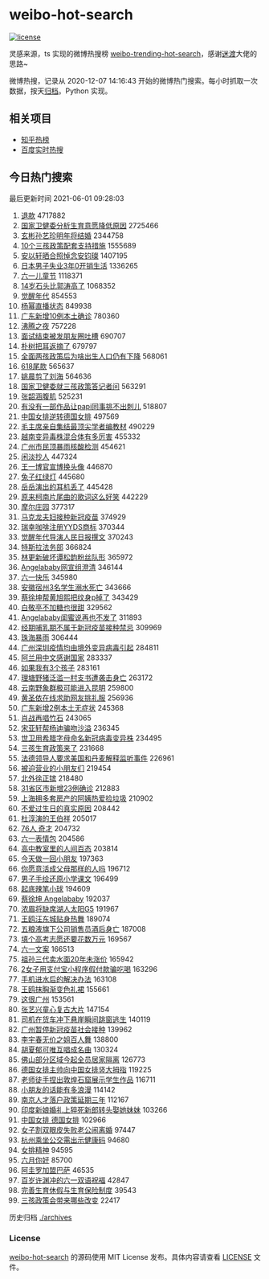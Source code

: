 # weibo-hot-search

[![license](https://img.shields.io/github/license/Arrackisarookie/weibo-hot-search)](https://github.com/Arrackisarookie/weibo-hot-search/blob/master/LICENSE)

灵感来源，ts 实现的微博热搜榜 [weibo-trending-hot-search](https://github.com/justjavac/weibo-trending-hot-search)，感谢[迷渡](https://github.com/justjavac)大佬的思路~

微博热搜，记录从 2020-12-07 14:16:43 开始的微博热门搜索。每小时抓取一次数据，按天[归档](./archives)。Python 实现。

## 相关项目
+ [知乎热榜](https://github.com/Arrackisarookie/zhihu-top-search)
+ [百度实时热搜](https://github.com/Arrackisarookie/baidu-hot-search)

## 今日热门搜索

<!-- Rank Begin -->

最后更新时间 2021-06-01 09:28:03

1. [退款](https://s.weibo.com/weibo?q=%E9%80%80%E6%AC%BE&Refer=top) 4717882
1. [国家卫健委分析生育意愿降低原因](https://s.weibo.com/weibo?q=%23%E5%9B%BD%E5%AE%B6%E5%8D%AB%E5%81%A5%E5%A7%94%E5%88%86%E6%9E%90%E7%94%9F%E8%82%B2%E6%84%8F%E6%84%BF%E9%99%8D%E4%BD%8E%E5%8E%9F%E5%9B%A0%23&Refer=top) 2725466
1. [玄彬孙艺珍明年将结婚](https://s.weibo.com/weibo?q=%23%E7%8E%84%E5%BD%AC%E5%AD%99%E8%89%BA%E7%8F%8D%E6%98%8E%E5%B9%B4%E5%B0%86%E7%BB%93%E5%A9%9A%23&Refer=top) 2344758
1. [10个三孩政策配套支持措施](https://s.weibo.com/weibo?q=%2310%E4%B8%AA%E4%B8%89%E5%AD%A9%E6%94%BF%E7%AD%96%E9%85%8D%E5%A5%97%E6%94%AF%E6%8C%81%E6%8E%AA%E6%96%BD%23&Refer=top) 1555689
1. [安以轩晒合照悼念安钧璨](https://s.weibo.com/weibo?q=%23%E5%AE%89%E4%BB%A5%E8%BD%A9%E6%99%92%E5%90%88%E7%85%A7%E6%82%BC%E5%BF%B5%E5%AE%89%E9%92%A7%E7%92%A8%23&Refer=top) 1407195
1. [日本男子失业3年0开销生活](https://s.weibo.com/weibo?q=%23%E6%97%A5%E6%9C%AC%E7%94%B7%E5%AD%90%E5%A4%B1%E4%B8%9A3%E5%B9%B40%E5%BC%80%E9%94%80%E7%94%9F%E6%B4%BB%23&Refer=top) 1336265
1. [六一儿童节](https://s.weibo.com/weibo?q=%23%E5%85%AD%E4%B8%80%E5%84%BF%E7%AB%A5%E8%8A%82%23&Refer=top) 1118371
1. [14岁石头比郭涛高了](https://s.weibo.com/weibo?q=%2314%E5%B2%81%E7%9F%B3%E5%A4%B4%E6%AF%94%E9%83%AD%E6%B6%9B%E9%AB%98%E4%BA%86%23&Refer=top) 1068352
1. [觉醒年代](https://s.weibo.com/weibo?q=%E8%A7%89%E9%86%92%E5%B9%B4%E4%BB%A3&Refer=top) 854553
1. [杨幂直播状态](https://s.weibo.com/weibo?q=%23%E6%9D%A8%E5%B9%82%E7%9B%B4%E6%92%AD%E7%8A%B6%E6%80%81%23&Refer=top) 849938
1. [广东新增10例本土确诊](https://s.weibo.com/weibo?q=%23%E5%B9%BF%E4%B8%9C%E6%96%B0%E5%A2%9E10%E4%BE%8B%E6%9C%AC%E5%9C%9F%E7%A1%AE%E8%AF%8A%23&Refer=top) 780360
1. [沸腾之夜](https://s.weibo.com/weibo?q=%E6%B2%B8%E8%85%BE%E4%B9%8B%E5%A4%9C&Refer=top) 757228
1. [面试结束被发朋友圈吐槽](https://s.weibo.com/weibo?q=%23%E9%9D%A2%E8%AF%95%E7%BB%93%E6%9D%9F%E8%A2%AB%E5%8F%91%E6%9C%8B%E5%8F%8B%E5%9C%88%E5%90%90%E6%A7%BD%23&Refer=top) 690707
1. [朴树把耳返摘了](https://s.weibo.com/weibo?q=%23%E6%9C%B4%E6%A0%91%E6%8A%8A%E8%80%B3%E8%BF%94%E6%91%98%E4%BA%86%23&Refer=top) 679797
1. [全面两孩政策后为啥出生人口仍有下降](https://s.weibo.com/weibo?q=%23%E5%85%A8%E9%9D%A2%E4%B8%A4%E5%AD%A9%E6%94%BF%E7%AD%96%E5%90%8E%E4%B8%BA%E5%95%A5%E5%87%BA%E7%94%9F%E4%BA%BA%E5%8F%A3%E4%BB%8D%E6%9C%89%E4%B8%8B%E9%99%8D%23&Refer=top) 568061
1. [618尾款](https://s.weibo.com/weibo?q=618%E5%B0%BE%E6%AC%BE&Refer=top) 565637
1. [姚晨剪了刘海](https://s.weibo.com/weibo?q=%23%E5%A7%9A%E6%99%A8%E5%89%AA%E4%BA%86%E5%88%98%E6%B5%B7%23&Refer=top) 564636
1. [国家卫健委就三孩政策答记者问](https://s.weibo.com/weibo?q=%23%E5%9B%BD%E5%AE%B6%E5%8D%AB%E5%81%A5%E5%A7%94%E5%B0%B1%E4%B8%89%E5%AD%A9%E6%94%BF%E7%AD%96%E7%AD%94%E8%AE%B0%E8%80%85%E9%97%AE%23&Refer=top) 563291
1. [张韶涵腹肌](https://s.weibo.com/weibo?q=%23%E5%BC%A0%E9%9F%B6%E6%B6%B5%E8%85%B9%E8%82%8C%23&Refer=top) 525231
1. [有没有一部作品让papi同事挑不出刺儿](https://s.weibo.com/weibo?q=%23%E6%9C%89%E6%B2%A1%E6%9C%89%E4%B8%80%E9%83%A8%E4%BD%9C%E5%93%81%E8%AE%A9papi%E5%90%8C%E4%BA%8B%E6%8C%91%E4%B8%8D%E5%87%BA%E5%88%BA%E5%84%BF%23&Refer=top) 518807
1. [中国女排逆转德国女排](https://s.weibo.com/weibo?q=%23%E4%B8%AD%E5%9B%BD%E5%A5%B3%E6%8E%92%E9%80%86%E8%BD%AC%E5%BE%B7%E5%9B%BD%E5%A5%B3%E6%8E%92%23&Refer=top) 497569
1. [毛主席亲自集结最顶尖学者编教材](https://s.weibo.com/weibo?q=%23%E6%AF%9B%E4%B8%BB%E5%B8%AD%E4%BA%B2%E8%87%AA%E9%9B%86%E7%BB%93%E6%9C%80%E9%A1%B6%E5%B0%96%E5%AD%A6%E8%80%85%E7%BC%96%E6%95%99%E6%9D%90%23&Refer=top) 490229
1. [越南变异毒株混合体有多厉害](https://s.weibo.com/weibo?q=%23%E8%B6%8A%E5%8D%97%E5%8F%98%E5%BC%82%E6%AF%92%E6%A0%AA%E6%B7%B7%E5%90%88%E4%BD%93%E6%9C%89%E5%A4%9A%E5%8E%89%E5%AE%B3%23&Refer=top) 455332
1. [广州市民顶暴雨核酸检测](https://s.weibo.com/weibo?q=%23%E5%B9%BF%E5%B7%9E%E5%B8%82%E6%B0%91%E9%A1%B6%E6%9A%B4%E9%9B%A8%E6%A0%B8%E9%85%B8%E6%A3%80%E6%B5%8B%23&Refer=top) 454621
1. [闲淡抄人](https://s.weibo.com/weibo?q=%23%E9%97%B2%E6%B7%A1%E6%8A%84%E4%BA%BA%23&Refer=top) 447324
1. [王一博官宣博换头像](https://s.weibo.com/weibo?q=%23%E7%8E%8B%E4%B8%80%E5%8D%9A%E5%AE%98%E5%AE%A3%E5%8D%9A%E6%8D%A2%E5%A4%B4%E5%83%8F%23&Refer=top) 446870
1. [兔子红绿灯](https://s.weibo.com/weibo?q=%23%E5%85%94%E5%AD%90%E7%BA%A2%E7%BB%BF%E7%81%AF%23&Refer=top) 445680
1. [岳岳演出的耳机丢了](https://s.weibo.com/weibo?q=%23%E5%B2%B3%E5%B2%B3%E6%BC%94%E5%87%BA%E7%9A%84%E8%80%B3%E6%9C%BA%E4%B8%A2%E4%BA%86%23&Refer=top) 445428
1. [原来柯南片尾曲的歌词这么好笑](https://s.weibo.com/weibo?q=%23%E5%8E%9F%E6%9D%A5%E6%9F%AF%E5%8D%97%E7%89%87%E5%B0%BE%E6%9B%B2%E7%9A%84%E6%AD%8C%E8%AF%8D%E8%BF%99%E4%B9%88%E5%A5%BD%E7%AC%91%23&Refer=top) 442229
1. [摩尔庄园](https://s.weibo.com/weibo?q=%E6%91%A9%E5%B0%94%E5%BA%84%E5%9B%AD&Refer=top) 377317
1. [马克龙夫妇接种新冠疫苗](https://s.weibo.com/weibo?q=%23%E9%A9%AC%E5%85%8B%E9%BE%99%E5%A4%AB%E5%A6%87%E6%8E%A5%E7%A7%8D%E6%96%B0%E5%86%A0%E7%96%AB%E8%8B%97%23&Refer=top) 374929
1. [瑞幸咖啡注册YYDS商标](https://s.weibo.com/weibo?q=%23%E7%91%9E%E5%B9%B8%E5%92%96%E5%95%A1%E6%B3%A8%E5%86%8CYYDS%E5%95%86%E6%A0%87%23&Refer=top) 370344
1. [觉醒年代导演人民日报撰文](https://s.weibo.com/weibo?q=%23%E8%A7%89%E9%86%92%E5%B9%B4%E4%BB%A3%E5%AF%BC%E6%BC%94%E4%BA%BA%E6%B0%91%E6%97%A5%E6%8A%A5%E6%92%B0%E6%96%87%23&Refer=top) 370243
1. [特斯拉法务部](https://s.weibo.com/weibo?q=%E7%89%B9%E6%96%AF%E6%8B%89%E6%B3%95%E5%8A%A1%E9%83%A8&Refer=top) 366824
1. [林更新破坏谭松韵粉丝队形](https://s.weibo.com/weibo?q=%23%E6%9E%97%E6%9B%B4%E6%96%B0%E7%A0%B4%E5%9D%8F%E8%B0%AD%E6%9D%BE%E9%9F%B5%E7%B2%89%E4%B8%9D%E9%98%9F%E5%BD%A2%23&Refer=top) 365972
1. [Angelababy网宣组澄清](https://s.weibo.com/weibo?q=%23Angelababy%E7%BD%91%E5%AE%A3%E7%BB%84%E6%BE%84%E6%B8%85%23&Refer=top) 346144
1. [六一快乐](https://s.weibo.com/weibo?q=%E5%85%AD%E4%B8%80%E5%BF%AB%E4%B9%90&Refer=top) 345980
1. [安徽宿州3名学生溺水死亡](https://s.weibo.com/weibo?q=%23%E5%AE%89%E5%BE%BD%E5%AE%BF%E5%B7%9E3%E5%90%8D%E5%AD%A6%E7%94%9F%E6%BA%BA%E6%B0%B4%E6%AD%BB%E4%BA%A1%23&Refer=top) 343666
1. [蔡徐坤帮黄旭熙把纹身p掉了](https://s.weibo.com/weibo?q=%23%E8%94%A1%E5%BE%90%E5%9D%A4%E5%B8%AE%E9%BB%84%E6%97%AD%E7%86%99%E6%8A%8A%E7%BA%B9%E8%BA%ABp%E6%8E%89%E4%BA%86%23&Refer=top) 343429
1. [白敬亭不加糖也很甜](https://s.weibo.com/weibo?q=%23%E7%99%BD%E6%95%AC%E4%BA%AD%E4%B8%8D%E5%8A%A0%E7%B3%96%E4%B9%9F%E5%BE%88%E7%94%9C%23&Refer=top) 329562
1. [Angelababy闺蜜说再也不发了](https://s.weibo.com/weibo?q=%23Angelababy%E9%97%BA%E8%9C%9C%E8%AF%B4%E5%86%8D%E4%B9%9F%E4%B8%8D%E5%8F%91%E4%BA%86%23&Refer=top) 311893
1. [经期哺乳期不属于新冠疫苗接种禁忌](https://s.weibo.com/weibo?q=%23%E7%BB%8F%E6%9C%9F%E5%93%BA%E4%B9%B3%E6%9C%9F%E4%B8%8D%E5%B1%9E%E4%BA%8E%E6%96%B0%E5%86%A0%E7%96%AB%E8%8B%97%E6%8E%A5%E7%A7%8D%E7%A6%81%E5%BF%8C%23&Refer=top) 309969
1. [珠海暴雨](https://s.weibo.com/weibo?q=%23%E7%8F%A0%E6%B5%B7%E6%9A%B4%E9%9B%A8%23&Refer=top) 306444
1. [广州深圳疫情均由境外变异病毒引起](https://s.weibo.com/weibo?q=%23%E5%B9%BF%E5%B7%9E%E6%B7%B1%E5%9C%B3%E7%96%AB%E6%83%85%E5%9D%87%E7%94%B1%E5%A2%83%E5%A4%96%E5%8F%98%E5%BC%82%E7%97%85%E6%AF%92%E5%BC%95%E8%B5%B7%23&Refer=top) 284811
1. [阿兰用中文感谢国家](https://s.weibo.com/weibo?q=%23%E9%98%BF%E5%85%B0%E7%94%A8%E4%B8%AD%E6%96%87%E6%84%9F%E8%B0%A2%E5%9B%BD%E5%AE%B6%23&Refer=top) 283337
1. [如果我有3个孩子](https://s.weibo.com/weibo?q=%23%E5%A6%82%E6%9E%9C%E6%88%91%E6%9C%893%E4%B8%AA%E5%AD%A9%E5%AD%90%23&Refer=top) 283161
1. [理塘野猪泛滥一村支书遭袭击身亡](https://s.weibo.com/weibo?q=%23%E7%90%86%E5%A1%98%E9%87%8E%E7%8C%AA%E6%B3%9B%E6%BB%A5%E4%B8%80%E6%9D%91%E6%94%AF%E4%B9%A6%E9%81%AD%E8%A2%AD%E5%87%BB%E8%BA%AB%E4%BA%A1%23&Refer=top) 263172
1. [云南野象群极可能进入昆明](https://s.weibo.com/weibo?q=%23%E4%BA%91%E5%8D%97%E9%87%8E%E8%B1%A1%E7%BE%A4%E6%9E%81%E5%8F%AF%E8%83%BD%E8%BF%9B%E5%85%A5%E6%98%86%E6%98%8E%23&Refer=top) 259800
1. [黄圣依在线求助网友挑礼服](https://s.weibo.com/weibo?q=%23%E9%BB%84%E5%9C%A3%E4%BE%9D%E5%9C%A8%E7%BA%BF%E6%B1%82%E5%8A%A9%E7%BD%91%E5%8F%8B%E6%8C%91%E7%A4%BC%E6%9C%8D%23&Refer=top) 256936
1. [广东新增2例本土无症状](https://s.weibo.com/weibo?q=%23%E5%B9%BF%E4%B8%9C%E6%96%B0%E5%A2%9E2%E4%BE%8B%E6%9C%AC%E5%9C%9F%E6%97%A0%E7%97%87%E7%8A%B6%23&Refer=top) 245368
1. [肖战再唱竹石](https://s.weibo.com/weibo?q=%23%E8%82%96%E6%88%98%E5%86%8D%E5%94%B1%E7%AB%B9%E7%9F%B3%23&Refer=top) 243065
1. [宋亚轩帮杨迪骗吻沙溢](https://s.weibo.com/weibo?q=%23%E5%AE%8B%E4%BA%9A%E8%BD%A9%E5%B8%AE%E6%9D%A8%E8%BF%AA%E9%AA%97%E5%90%BB%E6%B2%99%E6%BA%A2%23&Refer=top) 236345
1. [世卫用希腊字母命名新冠病毒变异株](https://s.weibo.com/weibo?q=%23%E4%B8%96%E5%8D%AB%E7%94%A8%E5%B8%8C%E8%85%8A%E5%AD%97%E6%AF%8D%E5%91%BD%E5%90%8D%E6%96%B0%E5%86%A0%E7%97%85%E6%AF%92%E5%8F%98%E5%BC%82%E6%A0%AA%23&Refer=top) 234495
1. [三孩生育政策来了](https://s.weibo.com/weibo?q=%23%E4%B8%89%E5%AD%A9%E7%94%9F%E8%82%B2%E6%94%BF%E7%AD%96%E6%9D%A5%E4%BA%86%23&Refer=top) 231668
1. [法德领导人要求美国和丹麦解释监听事件](https://s.weibo.com/weibo?q=%23%E6%B3%95%E5%BE%B7%E9%A2%86%E5%AF%BC%E4%BA%BA%E8%A6%81%E6%B1%82%E7%BE%8E%E5%9B%BD%E5%92%8C%E4%B8%B9%E9%BA%A6%E8%A7%A3%E9%87%8A%E7%9B%91%E5%90%AC%E4%BA%8B%E4%BB%B6%23&Refer=top) 226961
1. [被迫营业的小朋友们](https://s.weibo.com/weibo?q=%E8%A2%AB%E8%BF%AB%E8%90%A5%E4%B8%9A%E7%9A%84%E5%B0%8F%E6%9C%8B%E5%8F%8B%E4%BB%AC&Refer=top) 219454
1. [北外徐正镔](https://s.weibo.com/weibo?q=%E5%8C%97%E5%A4%96%E5%BE%90%E6%AD%A3%E9%95%94&Refer=top) 218480
1. [31省区市新增23例确诊](https://s.weibo.com/weibo?q=%2331%E7%9C%81%E5%8C%BA%E5%B8%82%E6%96%B0%E5%A2%9E23%E4%BE%8B%E7%A1%AE%E8%AF%8A%23&Refer=top) 212883
1. [上海拥多套房产的阿姨热爱捡垃圾](https://s.weibo.com/weibo?q=%23%E4%B8%8A%E6%B5%B7%E6%8B%A5%E5%A4%9A%E5%A5%97%E6%88%BF%E4%BA%A7%E7%9A%84%E9%98%BF%E5%A7%A8%E7%83%AD%E7%88%B1%E6%8D%A1%E5%9E%83%E5%9C%BE%23&Refer=top) 210902
1. [不爱过生日的真实原因](https://s.weibo.com/weibo?q=%23%E4%B8%8D%E7%88%B1%E8%BF%87%E7%94%9F%E6%97%A5%E7%9A%84%E7%9C%9F%E5%AE%9E%E5%8E%9F%E5%9B%A0%23&Refer=top) 208442
1. [杜淳演的王伯祥](https://s.weibo.com/weibo?q=%23%E6%9D%9C%E6%B7%B3%E6%BC%94%E7%9A%84%E7%8E%8B%E4%BC%AF%E7%A5%A5%23&Refer=top) 205017
1. [76人 奇才](https://s.weibo.com/weibo?q=76%E4%BA%BA%20%E5%A5%87%E6%89%8D&Refer=top) 204732
1. [六一表情包](https://s.weibo.com/weibo?q=%E5%85%AD%E4%B8%80%E8%A1%A8%E6%83%85%E5%8C%85&Refer=top) 204586
1. [高中教室里的人间百态](https://s.weibo.com/weibo?q=%23%E9%AB%98%E4%B8%AD%E6%95%99%E5%AE%A4%E9%87%8C%E7%9A%84%E4%BA%BA%E9%97%B4%E7%99%BE%E6%80%81%23&Refer=top) 203814
1. [今天做一回小朋友](https://s.weibo.com/weibo?q=%23%E4%BB%8A%E5%A4%A9%E5%81%9A%E4%B8%80%E5%9B%9E%E5%B0%8F%E6%9C%8B%E5%8F%8B%23&Refer=top) 197363
1. [你愿意活成父母那样的人吗](https://s.weibo.com/weibo?q=%23%E4%BD%A0%E6%84%BF%E6%84%8F%E6%B4%BB%E6%88%90%E7%88%B6%E6%AF%8D%E9%82%A3%E6%A0%B7%E7%9A%84%E4%BA%BA%E5%90%97%23&Refer=top) 196712
1. [男子手绘还原小学课文](https://s.weibo.com/weibo?q=%23%E7%94%B7%E5%AD%90%E6%89%8B%E7%BB%98%E8%BF%98%E5%8E%9F%E5%B0%8F%E5%AD%A6%E8%AF%BE%E6%96%87%23&Refer=top) 196499
1. [起底辣笔小球](https://s.weibo.com/weibo?q=%23%E8%B5%B7%E5%BA%95%E8%BE%A3%E7%AC%94%E5%B0%8F%E7%90%83%23&Refer=top) 194609
1. [蔡徐坤 Angelababy](https://s.weibo.com/weibo?q=%E8%94%A1%E5%BE%90%E5%9D%A4%20Angelababy&Refer=top) 192037
1. [浓眉将缺席湖人太阳G5](https://s.weibo.com/weibo?q=%23%E6%B5%93%E7%9C%89%E5%B0%86%E7%BC%BA%E5%B8%AD%E6%B9%96%E4%BA%BA%E5%A4%AA%E9%98%B3G5%23&Refer=top) 191967
1. [王鸥汪东城贴身热舞](https://s.weibo.com/weibo?q=%23%E7%8E%8B%E9%B8%A5%E6%B1%AA%E4%B8%9C%E5%9F%8E%E8%B4%B4%E8%BA%AB%E7%83%AD%E8%88%9E%23&Refer=top) 189074
1. [五粮液旗下公司销售员酒后身亡](https://s.weibo.com/weibo?q=%23%E4%BA%94%E7%B2%AE%E6%B6%B2%E6%97%97%E4%B8%8B%E5%85%AC%E5%8F%B8%E9%94%80%E5%94%AE%E5%91%98%E9%85%92%E5%90%8E%E8%BA%AB%E4%BA%A1%23&Refer=top) 187008
1. [填个高考志愿还要花数万元](https://s.weibo.com/weibo?q=%23%E5%A1%AB%E4%B8%AA%E9%AB%98%E8%80%83%E5%BF%97%E6%84%BF%E8%BF%98%E8%A6%81%E8%8A%B1%E6%95%B0%E4%B8%87%E5%85%83%23&Refer=top) 169567
1. [六一文案](https://s.weibo.com/weibo?q=%23%E5%85%AD%E4%B8%80%E6%96%87%E6%A1%88%23&Refer=top) 166513
1. [祖孙三代卖水面20年未涨价](https://s.weibo.com/weibo?q=%23%E7%A5%96%E5%AD%99%E4%B8%89%E4%BB%A3%E5%8D%96%E6%B0%B4%E9%9D%A220%E5%B9%B4%E6%9C%AA%E6%B6%A8%E4%BB%B7%23&Refer=top) 165942
1. [2女子用支付宝小程序假付款骗吃喝](https://s.weibo.com/weibo?q=%232%E5%A5%B3%E5%AD%90%E7%94%A8%E6%94%AF%E4%BB%98%E5%AE%9D%E5%B0%8F%E7%A8%8B%E5%BA%8F%E5%81%87%E4%BB%98%E6%AC%BE%E9%AA%97%E5%90%83%E5%96%9D%23&Refer=top) 163296
1. [手机进水后的解决办法](https://s.weibo.com/weibo?q=%23%E6%89%8B%E6%9C%BA%E8%BF%9B%E6%B0%B4%E5%90%8E%E7%9A%84%E8%A7%A3%E5%86%B3%E5%8A%9E%E6%B3%95%23&Refer=top) 163108
1. [王鸥抹胸渐变色礼裙](https://s.weibo.com/weibo?q=%23%E7%8E%8B%E9%B8%A5%E6%8A%B9%E8%83%B8%E6%B8%90%E5%8F%98%E8%89%B2%E7%A4%BC%E8%A3%99%23&Refer=top) 155661
1. [这很广州](https://s.weibo.com/weibo?q=%23%E8%BF%99%E5%BE%88%E5%B9%BF%E5%B7%9E%23&Refer=top) 153561
1. [张艺兴童心复古大片](https://s.weibo.com/weibo?q=%23%E5%BC%A0%E8%89%BA%E5%85%B4%E7%AB%A5%E5%BF%83%E5%A4%8D%E5%8F%A4%E5%A4%A7%E7%89%87%23&Refer=top) 147154
1. [司机在货车冲下悬崖瞬间跳窗逃生](https://s.weibo.com/weibo?q=%23%E5%8F%B8%E6%9C%BA%E5%9C%A8%E8%B4%A7%E8%BD%A6%E5%86%B2%E4%B8%8B%E6%82%AC%E5%B4%96%E7%9E%AC%E9%97%B4%E8%B7%B3%E7%AA%97%E9%80%83%E7%94%9F%23&Refer=top) 140119
1. [广州暂停新冠疫苗社会接种](https://s.weibo.com/weibo?q=%23%E5%B9%BF%E5%B7%9E%E6%9A%82%E5%81%9C%E6%96%B0%E5%86%A0%E7%96%AB%E8%8B%97%E7%A4%BE%E4%BC%9A%E6%8E%A5%E7%A7%8D%23&Refer=top) 139962
1. [李宇春无价之姐百人舞](https://s.weibo.com/weibo?q=%23%E6%9D%8E%E5%AE%87%E6%98%A5%E6%97%A0%E4%BB%B7%E4%B9%8B%E5%A7%90%E7%99%BE%E4%BA%BA%E8%88%9E%23&Refer=top) 138800
1. [胡夏郁可唯互唱成名曲](https://s.weibo.com/weibo?q=%23%E8%83%A1%E5%A4%8F%E9%83%81%E5%8F%AF%E5%94%AF%E4%BA%92%E5%94%B1%E6%88%90%E5%90%8D%E6%9B%B2%23&Refer=top) 130324
1. [佛山部分区域今起全员居家隔离](https://s.weibo.com/weibo?q=%23%E4%BD%9B%E5%B1%B1%E9%83%A8%E5%88%86%E5%8C%BA%E5%9F%9F%E4%BB%8A%E8%B5%B7%E5%85%A8%E5%91%98%E5%B1%85%E5%AE%B6%E9%9A%94%E7%A6%BB%23&Refer=top) 126773
1. [德国女排主帅向中国女排竖大拇指](https://s.weibo.com/weibo?q=%23%E5%BE%B7%E5%9B%BD%E5%A5%B3%E6%8E%92%E4%B8%BB%E5%B8%85%E5%90%91%E4%B8%AD%E5%9B%BD%E5%A5%B3%E6%8E%92%E7%AB%96%E5%A4%A7%E6%8B%87%E6%8C%87%23&Refer=top) 119225
1. [老师徒手捏出敦煌石窟展示学生作品](https://s.weibo.com/weibo?q=%E8%80%81%E5%B8%88%E5%BE%92%E6%89%8B%E6%8D%8F%E5%87%BA%E6%95%A6%E7%85%8C%E7%9F%B3%E7%AA%9F%E5%B1%95%E7%A4%BA%E5%AD%A6%E7%94%9F%E4%BD%9C%E5%93%81&Refer=top) 116711
1. [小朋友的话能有多浪漫](https://s.weibo.com/weibo?q=%23%E5%B0%8F%E6%9C%8B%E5%8F%8B%E7%9A%84%E8%AF%9D%E8%83%BD%E6%9C%89%E5%A4%9A%E6%B5%AA%E6%BC%AB%23&Refer=top) 114142
1. [南京人才落户政策延期三年](https://s.weibo.com/weibo?q=%23%E5%8D%97%E4%BA%AC%E4%BA%BA%E6%89%8D%E8%90%BD%E6%88%B7%E6%94%BF%E7%AD%96%E5%BB%B6%E6%9C%9F%E4%B8%89%E5%B9%B4%23&Refer=top) 112167
1. [印度新娘婚礼上猝死新郎转头娶她妹妹](https://s.weibo.com/weibo?q=%23%E5%8D%B0%E5%BA%A6%E6%96%B0%E5%A8%98%E5%A9%9A%E7%A4%BC%E4%B8%8A%E7%8C%9D%E6%AD%BB%E6%96%B0%E9%83%8E%E8%BD%AC%E5%A4%B4%E5%A8%B6%E5%A5%B9%E5%A6%B9%E5%A6%B9%23&Refer=top) 103266
1. [中国女排 德国女排](https://s.weibo.com/weibo?q=%E4%B8%AD%E5%9B%BD%E5%A5%B3%E6%8E%92%20%E5%BE%B7%E5%9B%BD%E5%A5%B3%E6%8E%92&Refer=top) 102966
1. [女子割双眼皮失败老公闹离婚](https://s.weibo.com/weibo?q=%23%E5%A5%B3%E5%AD%90%E5%89%B2%E5%8F%8C%E7%9C%BC%E7%9A%AE%E5%A4%B1%E8%B4%A5%E8%80%81%E5%85%AC%E9%97%B9%E7%A6%BB%E5%A9%9A%23&Refer=top) 97447
1. [杭州乘坐公交需出示健康码](https://s.weibo.com/weibo?q=%23%E6%9D%AD%E5%B7%9E%E4%B9%98%E5%9D%90%E5%85%AC%E4%BA%A4%E9%9C%80%E5%87%BA%E7%A4%BA%E5%81%A5%E5%BA%B7%E7%A0%81%23&Refer=top) 94680
1. [女排精神](https://s.weibo.com/weibo?q=%23%E5%A5%B3%E6%8E%92%E7%B2%BE%E7%A5%9E%23&Refer=top) 94595
1. [六月你好](https://s.weibo.com/weibo?q=%23%E5%85%AD%E6%9C%88%E4%BD%A0%E5%A5%BD%23&Refer=top) 85700
1. [阿圭罗加盟巴萨](https://s.weibo.com/weibo?q=%23%E9%98%BF%E5%9C%AD%E7%BD%97%E5%8A%A0%E7%9B%9F%E5%B7%B4%E8%90%A8%23&Refer=top) 46535
1. [百岁许渊冲的六一双语祝福](https://s.weibo.com/weibo?q=%23%E7%99%BE%E5%B2%81%E8%AE%B8%E6%B8%8A%E5%86%B2%E7%9A%84%E5%85%AD%E4%B8%80%E5%8F%8C%E8%AF%AD%E7%A5%9D%E7%A6%8F%23&Refer=top) 42847
1. [完善生育休假与生育保险制度](https://s.weibo.com/weibo?q=%23%E5%AE%8C%E5%96%84%E7%94%9F%E8%82%B2%E4%BC%91%E5%81%87%E4%B8%8E%E7%94%9F%E8%82%B2%E4%BF%9D%E9%99%A9%E5%88%B6%E5%BA%A6%23&Refer=top) 39543
1. [三孩政策会带来哪些改变](https://s.weibo.com/weibo?q=%23%E4%B8%89%E5%AD%A9%E6%94%BF%E7%AD%96%E4%BC%9A%E5%B8%A6%E6%9D%A5%E5%93%AA%E4%BA%9B%E6%94%B9%E5%8F%98%23&Refer=top) 22417
<!-- Rank End -->

历史归档 [./archives](./archives)

### License

[weibo-hot-search](https://github.com/Arrackisarookie/weibo-hot-search) 的源码使用 MIT License 发布。具体内容请查看 [LICENSE](./LICENSE) 文件。
